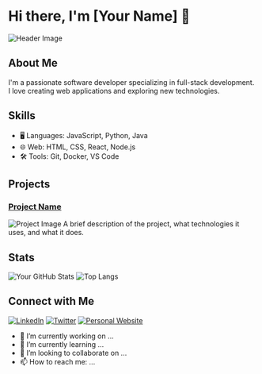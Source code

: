 # Hi there, I'm [Your Name] 👋

![Header Image](your-image-url)

## About Me
I'm a passionate software developer specializing in full-stack development. I love creating web applications and exploring new technologies.

## Skills
- 🖥️ Languages: JavaScript, Python, Java
- 🌐 Web: HTML, CSS, React, Node.js
- 🛠️ Tools: Git, Docker, VS Code

## Projects
### [Project Name](project-link)
![Project Image](project-image-url)
A brief description of the project, what technologies it uses, and what it does.

## Stats
![Your GitHub Stats](https://github-readme-stats.vercel.app/api?username=yourusername&show_icons=true)
![Top Langs](https://github-readme-stats.vercel.app/api/top-langs/?username=yourusername&layout=compact)

## Connect with Me
[![LinkedIn](https://img.shields.io/badge/LinkedIn-YourProfile-blue?style=flat&logo=linkedin)](your-linkedin-url)
[![Twitter](https://img.shields.io/badge/Twitter-YourHandle-blue?style=flat&logo=twitter)](your-twitter-url)
[![Personal Website](https://img.shields.io/badge/Website-YourWebsite-orange?style=flat&logo=google-chrome)](your-website-url)


- 🔭 I’m currently working on ...
- 🌱 I’m currently learning ...
- 👯 I’m looking to collaborate on ...
- 📫 How to reach me: ...
